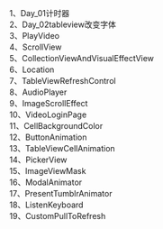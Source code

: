 1、Day_01计时器<br />
2、Day_02tableview改变字体<br />
3、PlayVideo<br />
4、ScrollView<br />
5、CollectionViewAndVisualEffectView<br />
6、Location<br />
7、TableViewRefreshControl<br />
8、AudioPlayer<br />
9、ImageScrollEffect<br />
10、VideoLoginPage<br />
11、CellBackgroundColor<br />
12、ButtonAnimation<br />
13、TableViewCellAnimation<br />
14、PickerView<br />
15、ImageViewMask<br />
16、ModalAnimator<br />
17、PresentTumblrAnimator<br />
18、ListenKeyboard<br />
19、CustomPullToRefresh <br />